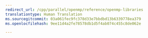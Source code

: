 ```yaml
---
redirect_url: /cpp/parallel/openmp/reference/openmp-libraries
translationtype: Human Translation
ms.sourcegitcommit: 03a061fec9fc378d33e7bbdbd13b6339778ea379
ms.openlocfilehash: 9ee11d4a2fe78578db1d5f4ab074c455c8de062e

---
```




<!--HONumber=Feb17_HO4-->


